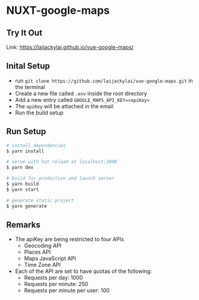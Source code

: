 # NUXT-google-maps

## Try It Out
Link: https://laijackylai.github.io/vue-google-maps/

## Inital Setup

- run `git clone https://github.com/laijackylai/vue-google-maps.git` in the terminal
- Create a new file called `.env` inside the root directory
- Add a new entry called `GOOGLE_MAPS_API_KEY=<apiKey>`
- The `apiKey` will be attached in the email
- Run the build setup

## Run Setup

```bash
# install dependencies
$ yarn install

# serve with hot reload at localhost:3000
$ yarn dev

# build for production and launch server
$ yarn build
$ yarn start

# generate static project
$ yarn generate
```

## Remarks

- The apiKey are being restricted to four APIs
  - Geocoding API
  - Places API
  - Maps JavaScript API
  - Time Zone API
- Each of the API are set to have quotas of the following:
  - Requests per day: 1000
  - Requests per minute: 250
  - Requests per minute per user: 100
